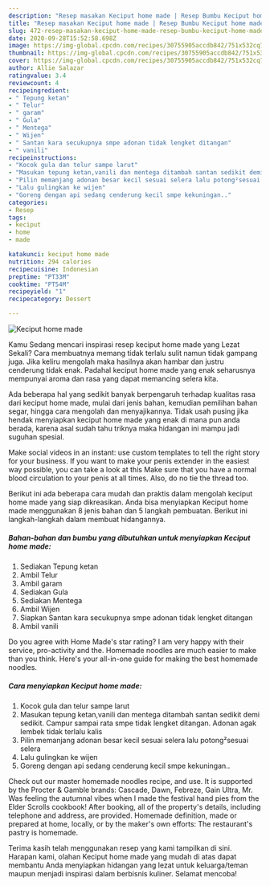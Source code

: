 ```yaml
---
description: "Resep masakan Keciput home made | Resep Bumbu Keciput home made Yang Sedap"
title: "Resep masakan Keciput home made | Resep Bumbu Keciput home made Yang Sedap"
slug: 472-resep-masakan-keciput-home-made-resep-bumbu-keciput-home-made-yang-sedap
date: 2020-09-28T15:52:58.698Z
image: https://img-global.cpcdn.com/recipes/30755905accdb842/751x532cq70/keciput-home-made-foto-resep-utama.jpg
thumbnail: https://img-global.cpcdn.com/recipes/30755905accdb842/751x532cq70/keciput-home-made-foto-resep-utama.jpg
cover: https://img-global.cpcdn.com/recipes/30755905accdb842/751x532cq70/keciput-home-made-foto-resep-utama.jpg
author: Allie Salazar
ratingvalue: 3.4
reviewcount: 4
recipeingredient:
- " Tepung ketan"
- " Telur"
- " garam"
- " Gula"
- " Mentega"
- " Wijen"
- " Santan kara secukupnya smpe adonan tidak lengket ditangan"
- " vanili"
recipeinstructions:
- "Kocok gula dan telur sampe larut"
- "Masukan tepung ketan,vanili dan mentega ditambah santan sedikit demi sedikit. Campur sampai rata smpe tidak lengket ditangan. Adonan agak lembek tidak terlalu kalis"
- "Pilin memanjang adonan besar kecil sesuai selera lalu potong²sesuai selera"
- "Lalu gulingkan ke wijen"
- "Goreng dengan api sedang cenderung kecil smpe kekuningan.."
categories:
- Resep
tags:
- keciput
- home
- made

katakunci: keciput home made 
nutrition: 294 calories
recipecuisine: Indonesian
preptime: "PT33M"
cooktime: "PT54M"
recipeyield: "1"
recipecategory: Dessert

---
```



![Keciput home made](https://img-global.cpcdn.com/recipes/30755905accdb842/751x532cq70/keciput-home-made-foto-resep-utama.jpg)

Kamu Sedang mencari inspirasi resep keciput home made yang Lezat Sekali? Cara membuatnya memang tidak terlalu sulit namun tidak gampang juga. Jika keliru mengolah maka hasilnya akan hambar dan justru cenderung tidak enak. Padahal keciput home made yang enak seharusnya mempunyai aroma dan rasa yang dapat memancing selera kita.

Ada beberapa hal yang sedikit banyak berpengaruh terhadap kualitas rasa dari keciput home made, mulai dari jenis bahan, kemudian pemilihan bahan segar, hingga cara mengolah dan menyajikannya. Tidak usah pusing jika hendak menyiapkan keciput home made yang enak di mana pun anda berada, karena asal sudah tahu triknya maka hidangan ini mampu jadi suguhan spesial.

Make social videos in an instant: use custom templates to tell the right story for your business. If you want to make your penis extender in the easiest way possible, you can take a look at this Make sure that you have a normal blood circulation to your penis at all times. Also, do no tie the thread too.


Berikut ini ada beberapa cara mudah dan praktis dalam mengolah keciput home made yang siap dikreasikan. Anda bisa menyiapkan Keciput home made menggunakan 8 jenis bahan dan 5 langkah pembuatan. Berikut ini langkah-langkah dalam membuat hidangannya.

<!--inarticleads1-->

##### Bahan-bahan dan bumbu yang dibutuhkan untuk menyiapkan Keciput home made:

1. Sediakan  Tepung ketan
1. Ambil  Telur
1. Ambil  garam
1. Sediakan  Gula
1. Sediakan  Mentega
1. Ambil  Wijen
1. Siapkan  Santan kara secukupnya smpe adonan tidak lengket ditangan
1. Ambil  vanili


Do you agree with Home Made&#39;s star rating? I am very happy with their service, pro-activity and the. Homemade noodles are much easier to make than you think. Here&#39;s your all-in-one guide for making the best homemade noodles. 

<!--inarticleads2-->

##### Cara menyiapkan Keciput home made:

1. Kocok gula dan telur sampe larut
1. Masukan tepung ketan,vanili dan mentega ditambah santan sedikit demi sedikit. Campur sampai rata smpe tidak lengket ditangan. Adonan agak lembek tidak terlalu kalis
1. Pilin memanjang adonan besar kecil sesuai selera lalu potong²sesuai selera
1. Lalu gulingkan ke wijen
1. Goreng dengan api sedang cenderung kecil smpe kekuningan..


Check out our master homemade noodles recipe, and use. It is supported by the Procter &amp; Gamble brands: Cascade, Dawn, Febreze, Gain Ultra, Mr. Was feeling the autumnal vibes when I made the festival hand pies from the Elder Scrolls cookbook! After booking, all of the property&#39;s details, including telephone and address, are provided. Homemade definition, made or prepared at home, locally, or by the maker&#39;s own efforts: The restaurant&#39;s pastry is homemade. 

Terima kasih telah menggunakan resep yang kami tampilkan di sini. Harapan kami, olahan Keciput home made yang mudah di atas dapat membantu Anda menyiapkan hidangan yang lezat untuk keluarga/teman maupun menjadi inspirasi dalam berbisnis kuliner. Selamat mencoba!
